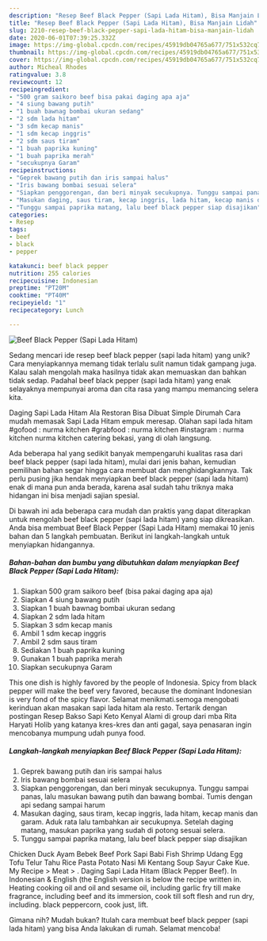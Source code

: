 ```yaml
---
description: "Resep Beef Black Pepper (Sapi Lada Hitam), Bisa Manjain Lidah"
title: "Resep Beef Black Pepper (Sapi Lada Hitam), Bisa Manjain Lidah"
slug: 2210-resep-beef-black-pepper-sapi-lada-hitam-bisa-manjain-lidah
date: 2020-06-01T07:39:25.332Z
image: https://img-global.cpcdn.com/recipes/45919db04765a677/751x532cq70/beef-black-pepper-sapi-lada-hitam-foto-resep-utama.jpg
thumbnail: https://img-global.cpcdn.com/recipes/45919db04765a677/751x532cq70/beef-black-pepper-sapi-lada-hitam-foto-resep-utama.jpg
cover: https://img-global.cpcdn.com/recipes/45919db04765a677/751x532cq70/beef-black-pepper-sapi-lada-hitam-foto-resep-utama.jpg
author: Micheal Rhodes
ratingvalue: 3.8
reviewcount: 12
recipeingredient:
- "500 gram saikoro beef bisa pakai daging apa aja"
- "4 siung bawang putih"
- "1 buah bawnag bombai ukuran sedang"
- "2 sdm lada hitam"
- "3 sdm kecap manis"
- "1 sdm kecap inggris"
- "2 sdm saus tiram"
- "1 buah paprika kuning"
- "1 buah paprika merah"
- "secukupnya Garam"
recipeinstructions:
- "Geprek bawang putih dan iris sampai halus"
- "Iris bawang bombai sesuai selera"
- "Siapkan penggorengan, dan beri minyak secukupnya. Tunggu sampai panas, lalu masukan bawang putih dan bawang bombai. Tumis dengan api sedang sampai harum"
- "Masukan daging, saus tiram, kecap inggris, lada hitam, kecap manis dan garam. Aduk rata lalu tambahkan air secukupnya. Setelah daging matang, masukan paprika yang sudah di potong sesuai selera."
- "Tunggu sampai paprika matang, lalu beef black pepper siap disajikan"
categories:
- Resep
tags:
- beef
- black
- pepper

katakunci: beef black pepper 
nutrition: 255 calories
recipecuisine: Indonesian
preptime: "PT20M"
cooktime: "PT40M"
recipeyield: "1"
recipecategory: Lunch

---
```



![Beef Black Pepper (Sapi Lada Hitam)](https://img-global.cpcdn.com/recipes/45919db04765a677/751x532cq70/beef-black-pepper-sapi-lada-hitam-foto-resep-utama.jpg)

Sedang mencari ide resep beef black pepper (sapi lada hitam) yang unik? Cara menyiapkannya memang tidak terlalu sulit namun tidak gampang juga. Kalau salah mengolah maka hasilnya tidak akan memuaskan dan bahkan tidak sedap. Padahal beef black pepper (sapi lada hitam) yang enak selayaknya mempunyai aroma dan cita rasa yang mampu memancing selera kita.

Daging Sapi Lada Hitam Ala Restoran Bisa Dibuat Simple Dirumah Cara mudah memasak Sapi Lada Hitam empuk meresap. Olahan sapi lada hitam #gofood : nurma kitchen #grabfood : nurma kitchen #instagram : nurma kitchen nurma kitchen catering bekasi, yang di olah langsung.

Ada beberapa hal yang sedikit banyak mempengaruhi kualitas rasa dari beef black pepper (sapi lada hitam), mulai dari jenis bahan, kemudian pemilihan bahan segar hingga cara membuat dan menghidangkannya. Tak perlu pusing jika hendak menyiapkan beef black pepper (sapi lada hitam) enak di mana pun anda berada, karena asal sudah tahu triknya maka hidangan ini bisa menjadi sajian spesial.


Di bawah ini ada beberapa cara mudah dan praktis yang dapat diterapkan untuk mengolah beef black pepper (sapi lada hitam) yang siap dikreasikan. Anda bisa membuat Beef Black Pepper (Sapi Lada Hitam) memakai 10 jenis bahan dan 5 langkah pembuatan. Berikut ini langkah-langkah untuk menyiapkan hidangannya.

<!--inarticleads1-->

##### Bahan-bahan dan bumbu yang dibutuhkan dalam menyiapkan Beef Black Pepper (Sapi Lada Hitam):

1. Siapkan 500 gram saikoro beef (bisa pakai daging apa aja)
1. Siapkan 4 siung bawang putih
1. Siapkan 1 buah bawnag bombai ukuran sedang
1. Siapkan 2 sdm lada hitam
1. Siapkan 3 sdm kecap manis
1. Ambil 1 sdm kecap inggris
1. Ambil 2 sdm saus tiram
1. Sediakan 1 buah paprika kuning
1. Gunakan 1 buah paprika merah
1. Siapkan secukupnya Garam


This one dish is highly favored by the people of Indonesia. Spicy from black pepper will make the beef very favored, because the dominant Indonesian is very fond of the spicy flavor. Selamat menikmati.semoga mengobati kerinduan akan masakan sapi lada hitam ala resto. Tertarik dengan postingan Resep Bakso Sapi Keto Kenyal Alami di group dari mba Rita Haryati Holib yang katanya kres-kres dan anti gagal, saya penasaran ingin mencobanya mumpung udah punya food. 

<!--inarticleads2-->

##### Langkah-langkah menyiapkan Beef Black Pepper (Sapi Lada Hitam):

1. Geprek bawang putih dan iris sampai halus
1. Iris bawang bombai sesuai selera
1. Siapkan penggorengan, dan beri minyak secukupnya. Tunggu sampai panas, lalu masukan bawang putih dan bawang bombai. Tumis dengan api sedang sampai harum
1. Masukan daging, saus tiram, kecap inggris, lada hitam, kecap manis dan garam. Aduk rata lalu tambahkan air secukupnya. Setelah daging matang, masukan paprika yang sudah di potong sesuai selera.
1. Tunggu sampai paprika matang, lalu beef black pepper siap disajikan


Chicken Duck Ayam Bebek Beef Pork Sapi Babi Fish Shrimp Udang Egg Tofu Telur Tahu Rice Pasta Potato Nasi Mi Kentang Soup Sayur Cake Kue. My Recipe‎ &gt; ‎Meat‎ &gt; ‎. Daging Sapi Lada Hitam (Black Pepper Beef). In Indonesian &amp; English (the English version is below the recipe written in. Heating cooking oil and oil and sesame oil, including garlic fry till make fragrance, including beef and its immersion, cook till soft flesh and run dry, including. black peppercorn, cook just, lift. 

Gimana nih? Mudah bukan? Itulah cara membuat beef black pepper (sapi lada hitam) yang bisa Anda lakukan di rumah. Selamat mencoba!
